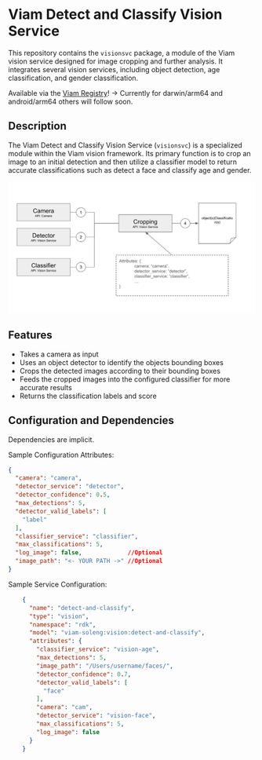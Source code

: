 # Viam Detect and Classify Vision Service

This repository contains the `visionsvc` package, a module of the Viam vision service designed for image cropping and further analysis. It integrates several vision services, including object detection, age classification, and gender classification.

Available via the [Viam Registry](https://app.viam.com/module/viam-soleng/detect-and-classify)! -> Currently for darwin/arm64 and android/arm64 others will follow soon.

## Description

The Viam Detect and Classify Vision Service (`visionsvc`) is a specialized module within the Viam vision framework. Its primary function is to crop an image to an initial detection and then utilize a classifier model to return accurate classifications such as detect a face and classify age and gender.

![alt text](media/architecture.png "Detect and Classify Service Architecture")

## Features

- Takes a camera as input
- Uses an object detector to identify the objects bounding boxes
- Crops the detected images according to their bounding boxes
- Feeds the cropped images into the configured classifier for more accurate results
- Returns the classification labels and score

## Configuration and Dependencies

Dependencies are implicit.

Sample Configuration Attributes:
```json
{
  "camera": "camera",
  "detector_service": "detector",
  "detector_confidence": 0.5,
  "max_detections": 5,
  "detector_valid_labels": [
    "label"
  ],
  "classifier_service": "classifier",
  "max_classifications": 5,
  "log_image": false,             //Optional
  "image_path": "<- YOUR PATH ->" //Optional
}
```

Sample Service Configuration:
```json
    {
      "name": "detect-and-classify",
      "type": "vision",
      "namespace": "rdk",
      "model": "viam-soleng:vision:detect-and-classify",
      "attributes": {
        "classifier_service": "vision-age",
        "max_detections": 5,
        "image_path": "/Users/username/faces/",
        "detector_confidence": 0.7,
        "detector_valid_labels": [
          "face"
        ],
        "camera": "cam",
        "detector_service": "vision-face",
        "max_classifications": 5,
        "log_image": false
      }
    }
```

